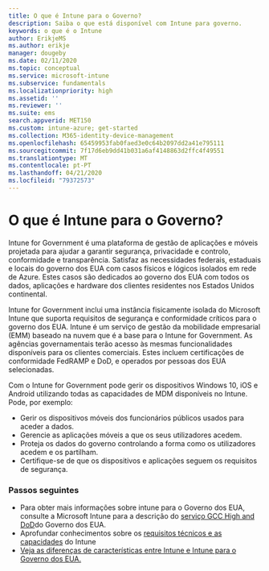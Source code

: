 ```yaml
---
title: O que é Intune para o Governo?
description: Saiba o que está disponível com Intune para governo.
keywords: o que é o Intune
author: ErikjeMS
ms.author: erikje
manager: dougeby
ms.date: 02/11/2020
ms.topic: conceptual
ms.service: microsoft-intune
ms.subservice: fundamentals
ms.localizationpriority: high
ms.assetid: ''
ms.reviewer: ''
ms.suite: ems
search.appverid: MET150
ms.custom: intune-azure; get-started
ms.collection: M365-identity-device-management
ms.openlocfilehash: 65459953fab0faed3e0c64b2097dd2a41e795111
ms.sourcegitcommit: 7f17d6eb9dd41b031a6af4148863d2ffc4f49551
ms.translationtype: MT
ms.contentlocale: pt-PT
ms.lasthandoff: 04/21/2020
ms.locfileid: "79372573"
---
```

# <a name="what-is-intune-for-government"></a>O que é Intune para o Governo?

Intune for Government é uma plataforma de gestão de aplicações e móveis projetada para ajudar a garantir segurança, privacidade e controlo, conformidade e transparência. Satisfaz as necessidades federais, estaduais e locais do governo dos EUA com casos físicos e lógicos isolados em rede de Azure. Estes casos são dedicados ao governo dos EUA com todos os dados, aplicações e hardware dos clientes residentes nos Estados Unidos continental. 

Intune for Government inclui uma instância fisicamente isolada do Microsoft Intune que suporta requisitos de segurança e conformidade críticos para o governo dos EUA. Intune é um serviço de gestão da mobilidade empresarial (EMM) baseado na nuvem que é a base para o Intune for Government. As agências governamentais terão acesso às mesmas funcionalidades disponíveis para os clientes comerciais. Estes incluem certificações de conformidade FedRAMP e DoD, e operados por pessoas dos EUA selecionadas.

Com o Intune for Government pode gerir os dispositivos Windows 10, iOS e Android utilizando todas as capacidades de MDM disponíveis no Intune. Pode, por exemplo:

- Gerir os dispositivos móveis dos funcionários públicos usados para aceder a dados.
- Gerencie as aplicações móveis a que os seus utilizadores acedem.
- Proteja os dados do governo controlando a forma como os utilizadores acedem e os partilham.
- Certifique-se de que os dispositivos e aplicações seguem os requisitos de segurança.

### <a name="next-steps"></a>Passos seguintes
- Para obter mais informações sobre intune para o Governo dos EUA, consulte a Microsoft Intune para a descrição do [serviço GCC High and DoD](https://docs.microsoft.com/enterprise-mobility-security/solutions/ems-intune-govt-service-description)do Governo dos EUA.
- Aprofundar conhecimentos sobre os [requisitos técnicos e as capacidades](/intune/supported-devices-browsers) do Intune
- [Veja as diferenças de características entre Intune e Intune para o Governo dos EUA.](https://docs.microsoft.com/enterprise-mobility-security/solutions/ems-intune-govt-service-description)

